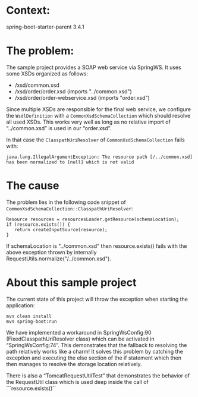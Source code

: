 # Context: 

spring-boot-starter-parent 3.4.1

# The problem:

The sample project provides a SOAP web service via SpringWS. It uses some XSDs organized as follows:

- /xsd/common.xsd
- /xsd/order/order.xsd (imports "../common.xsd")
- /xsd/order/order-webservice.xsd (imports "order.xsd")

Since multiple XSDs are responsible for the final web service, we configure the ```WsdlDefinition``` with a ```CommonXsdSchemaCollection``` which should resolve all used XSDs.
This works very well as long as no relative import of “../common.xsd” is used in our “order.xsd”.

In that case the ```ClasspathUriResolver``` of ```CommonXsdSchemaCollection``` fails with:

```java.lang.IllegalArgumentException: The resource path [/../common.xsd] has been normalized to [null] which is not valid```

# The cause

The problem lies in the following code snippet of ```CommonXsdSchemaCollection::ClasspathUriResolver```:

```
Resource resources = resourcesLoader.getResource(schemaLocation);
if (resource.exists()) {
   return createInputSource(resource);
}
```

If schemaLocation is "../common.xsd" then resource.exists() fails with the above exception thrown by internally RequestUtils.normalize("/../common.xsd").

# About this sample project

The current state of this project will throw the exception when starting the application:

```
mvn clean install
mvn spring-boot:run
```

We have implemented a workaround in SpringWsConfig:90 (FixedClasspathUriResolver class) which can be activated in “SpringWsConfig:74”. This demonstrates that the fallback to resolving the path relatively works like a charm!
It solves this problem by catching the exception and executing the else section of the if statement which then then manages to resolve the storage location relatively.

There is also a “TomcatRequestUtilTest” that demonstrates the behavior of the RequestUtil class which is used deep inside the call of ```resource.exists()``

